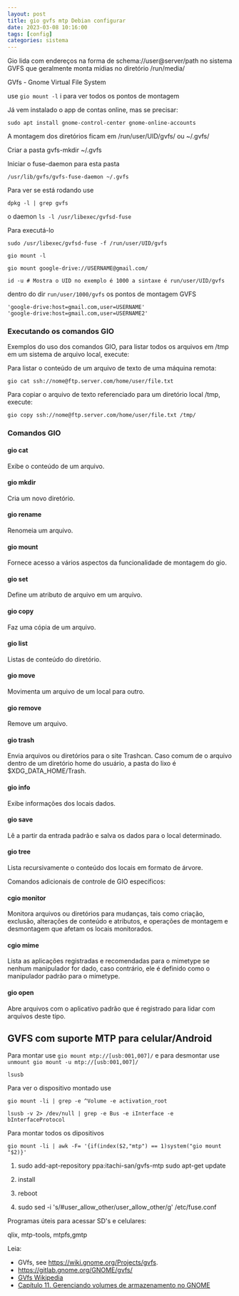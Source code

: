 ```yaml
---
layout: post
title: gio gvfs mtp Debian configurar
date: 2023-03-08 10:16:00 
tags: [config]
categories: sistema
---  
```



Gio lida com endereços na forma de schema://user@server/path no sistema GVFS que geralmente monta mídias no diretório /run/media/

GVfs - Gnome Virtual File System

use `gio mount -l` i para ver todos os pontos de montagem

Já vem instalado o app de contas online, mas se precisar: 

	sudo apt install gnome-control-center gnome-online-accounts

A montagem dos diretórios ficam em /run/user/UID/gvfs/ ou ~/.gvfs/

Criar a pasta 
	gvfs-mkdir ~/.gvfs

Iniciar o fuse-daemon para esta pasta

	/usr/lib/gvfs/gvfs-fuse-daemon ~/.gvfs

Para ver se está rodando use

	dpkg -l | grep gvfs

o daemon `ls -l /usr/libexec/gvfsd-fuse`

Para executá-lo 

	sudo /usr/libexec/gvfsd-fuse -f /run/user/UID/gvfs

	gio mount -l

	gio mount google-drive://USERNAME@gmail.com/

	id -u # Mostra o UID no exemplo é 1000 a sintaxe é run/user/UID/gvfs

dentro do dir `run/user/1000/gvfs` os pontos de montagem GVFS

	'google-drive:host=gmail.com,user=USERNAME'
	'google-drive:host=gmail.com,user=USERNAME2'


### Executando os comandos GIO

Exemplos do uso dos comandos GIO, para listar todos os arquivos em /tmp em um sistema de arquivo local, execute:

Para listar o conteúdo de um arquivo de texto de uma máquina remota:

	gio cat ssh://nome@ftp.server.com/home/user/file.txt

Para copiar o arquivo de texto referenciado para um diretório local /tmp, execute:

	gio copy ssh://nome@ftp.server.com/home/user/file.txt /tmp/

### Comandos GIO

#### gio cat
Exibe o conteúdo de um arquivo.

#### gio mkdir
Cria um novo diretório.

#### gio rename
Renomeia um arquivo.

#### gio mount
Fornece acesso a vários aspectos da funcionalidade de montagem do gio.

#### gio set
Define um atributo de arquivo em um arquivo.

#### gio copy
Faz uma cópia de um arquivo.

#### gio list
Listas de conteúdo do diretório.

#### gio move
Movimenta um arquivo de um local para outro.

#### gio remove
Remove um arquivo.

#### gio trash
Envia arquivos ou diretórios para o site Trashcan. Caso comum de o arquivo dentro de um diretório home do usuário, a pasta do lixo é $XDG_DATA_HOME/Trash.

#### gio info
Exibe informações dos locais dados.

#### gio save
Lê a partir da entrada padrão e salva os dados para o local determinado.

#### gio tree
Lista recursivamente o conteúdo dos locais em formato de árvore.

Comandos adicionais de controle de GIO específicos:

#### cgio monitor
Monitora arquivos ou diretórios para mudanças, tais como criação, exclusão, alterações de conteúdo e atributos, e operações de montagem e desmontagem que afetam os locais monitorados.

#### cgio mime
Lista as aplicações registradas e recomendadas para o mimetype se nenhum manipulador for dado, caso contrário, ele é definido como o manipulador padrão para o mimetype.

#### gio open
Abre arquivos com o aplicativo padrão que é registrado para lidar com arquivos deste tipo.

## GVFS com suporte MTP para celular/Android

Para montar use `gio mount mtp://[usb:001,007]/` e para desmontar use `unmount gio mount -u mtp://[usb:001,007]/`

	lsusb

Para ver o dispositivo montado use

	gio mount -li | grep -e ^Volume -e activation_root

	lsusb -v 2> /dev/null | grep -e Bus -e iInterface -e bInterfaceProtocol

Para montar todos os dipositivos

	gio mount -li | awk -F= '{if(index($2,"mtp") == 1)system("gio mount "$2)}'
1.
	sudo add-apt-repository ppa:itachi-san/gvfs-mtp
	sudo apt-get update

2. install 

3. reboot

4. sudo sed -i 's/#user_allow_other/user_allow_other/g' /etc/fuse.conf

Programas úteis para acessar SD's e celulares: 

qlix, mtp-tools, mtpfs,gmtp

Leia:
* GVfs, see https://wiki.gnome.org/Projects/gvfs.
* https://gitlab.gnome.org/GNOME/gvfs/
* [GVfs Wikipedia](https://en.wikipedia.org/wiki/GVfs)
* [Capítulo 11. Gerenciando volumes de armazenamento no GNOME](https://access.redhat.com/documentation/pt-br/red_hat_enterprise_linux/8/html/using_the_desktop_environment_in_rhel_8/managing-storage-volumes-in-gnome_using-the-desktop-environment-in-rhel-8)
